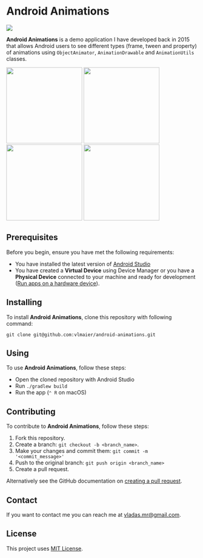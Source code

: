 # Android Animations

![](https://github.com/vlmaier/android-animations/actions/workflows/build.yml/badge.svg)

**Android Animations** is a demo application I have developed back in 2015 that allows Android users to
see different types (frame, tween and property) of animations using `ObjectAnimator`,
`AnimationDrawable` and `AnimationUtils` classes.

<p float="left">
  <img src="https://user-images.githubusercontent.com/18353152/
209481500-817a94a7-c7f4-4ffe-9ffe-bd134bac943a.png" width="200"/>
  <img src="https://user-images.githubusercontent.com/18353152/
209481496-9c29d3f7-537f-4416-aa3a-8fdf248fca2e.png" width="200"/>
  <img src="https://user-images.githubusercontent.com/18353152/
209481493-699d7260-e634-4499-a259-29a4ee3522b1.png" width="200"/>
  <img src="https://user-images.githubusercontent.com/18353152/
209481542-e80c88e1-7671-4125-9623-75457a2ca66c.png" width="200"/>
</p>

## Prerequisites

Before you begin, ensure you have met the following requirements:

- You have installed the latest version of [Android Studio](https://developer.android.com/studio)
- You have created a **Virtual Device** using Device Manager or you have a **Physical Device**
  connected to your machine and ready for
  development ([Run apps on a hardware device](https://developer.android.com/studio/run/device)).

## Installing

To install **Android Animations**, clone this repository with following command:

```shell
git clone git@github.com:vlmaier/android-animations.git
```

## Using

To use **Android Animations**, follow these steps:

- Open the cloned repository with Android Studio
- Run `./gradlew build`
- Run the app (`⌃ R` on macOS)

## Contributing
To contribute to **Android Animations**, follow these steps:

1. Fork this repository.
2. Create a branch: `git checkout -b <branch_name>`.
3. Make your changes and commit them: `git commit -m '<commit_message>'`
4. Push to the original branch: `git push origin <branch_name>`
5. Create a pull request.

Alternatively see the GitHub documentation on [creating a pull request](https://help.github.com/en/github/collaborating-with-issues-and-pull-requests/creating-a-pull-request).

## Contact

If you want to contact me you can reach me at [vladas.mr@gmail.com](mailto:vladas.mr@gmail.com).

## License

This project uses [MIT License](LICENSE).